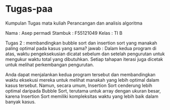 # Tugas-paa

Kumpulan Tugas mata kuliah Perancangan dan analisis algoritma

Nama : Asep permadi Stambuk : F55121049 Kelas : TI B

Tugas 2 : membandingkan bubble sort dan insertion sort yang manakah paling optimal pada kasus yang sama? jawab : Dalam kedua program di atas, waktu pengeksekusian dicatat sebelum dan setelah pengurutan untuk mengukur waktu total yang dibutuhkan. Setiap tahapan iterasi juga dicetak untuk melihat perkembangan pengurutan.

Anda dapat menjalankan kedua program tersebut dan membandingkan waktu eksekusi mereka untuk melihat manakah yang lebih optimal dalam kasus tersebut. Namun, secara umum, Insertion Sort cenderung lebih optimal daripada Bubble Sort, terutama untuk array dengan ukuran besar, karena Insertion Sort memiliki kompleksitas waktu yang lebih baik dalam banyak kasus.
